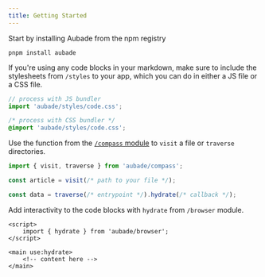```yaml
---
title: Getting Started
---
```


Start by installing Aubade from the npm registry

```
pnpm install aubade
```

If you're using any code blocks in your markdown, make sure to include the stylesheets from `/styles` to your app, which you can do in either a JS file or a CSS file.

```javascript
// process with JS bundler
import 'aubade/styles/code.css';
```

```css
/* process with CSS bundler */
@import 'aubade/styles/code.css';
```

Use the function from the [`/compass` module](/docs/modules#compass) to `visit` a file or `traverse` directories.

```javascript
import { visit, traverse } from 'aubade/compass';

const article = visit(/* path to your file */);

const data = traverse(/* entrypoint */).hydrate(/* callback */);
```

Add interactivity to the code blocks with `hydrate` from `/browser` module.

```svelte
<script>
	import { hydrate } from 'aubade/browser';
</script>

<main use:hydrate>
	<!-- content here -->
</main>
```
